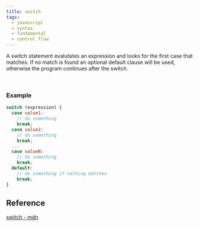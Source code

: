 ```yaml
---
title: switch
tags:
  - javascript
  - syntax
  - fundamental
  - control flow
---
```

A  switch statement evalutates an expression and looks for the first case that
matches. If no match is found an optional default clause will be used, otherwise
the program continues after the switch.

<br />

### Example

```js
switch (expression) {
  case value1:
    // do something
    break;
  case value2:
    // do something
    break;
  ...
  case valueN:
    // do something
    break;
  default:
    // do something if nothing matches
    break;
}
```

## Reference

[switch - mdn](https://developer.mozilla.org/en-US/docs/Web/JavaScript/Reference/Statements/switch)<br />
